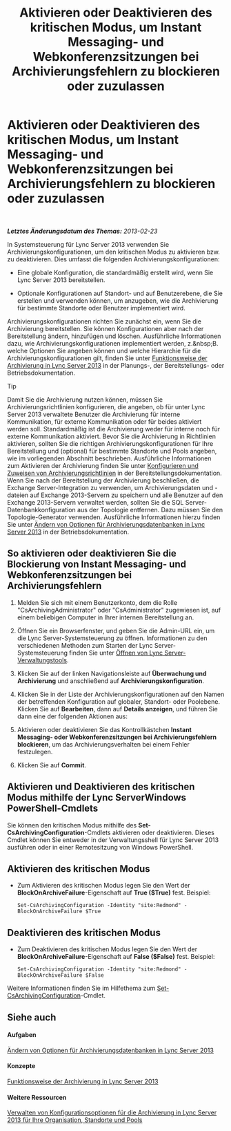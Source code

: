 ﻿---
title: Aktivieren oder Deaktivieren des kritischen Modus, um Instant Messaging- und Webkonferenzsitzungen bei Archivierungsfehlern zu blockieren oder zuzulassen
TOCTitle: Aktivieren oder Deaktivieren des kritischen Modus, um Instant Messaging- und Webkonferenzsitzungen bei Archivierungsfehlern zu blockieren oder zuzulassen
ms:assetid: fafdcd2e-b778-4ed5-a25f-09208aa3b699
ms:mtpsurl: https://technet.microsoft.com/de-de/library/Gg182609(v=OCS.15)
ms:contentKeyID: 49295979
ms.date: 05/19/2016
mtps_version: v=OCS.15
ms.translationtype: HT
---

# Aktivieren oder Deaktivieren des kritischen Modus, um Instant Messaging- und Webkonferenzsitzungen bei Archivierungsfehlern zu blockieren oder zuzulassen

 

_**Letztes Änderungsdatum des Themas:** 2013-02-23_

In Systemsteuerung für Lync Server 2013 verwenden Sie Archivierungskonfigurationen, um den kritischen Modus zu aktivieren bzw. zu deaktivieren. Dies umfasst die folgenden Archivierungskonfigurationen:

  - Eine globale Konfiguration, die standardmäßig erstellt wird, wenn Sie Lync Server 2013 bereitstellen.

  - Optionale Konfigurationen auf Standort- und auf Benutzerebene, die Sie erstellen und verwenden können, um anzugeben, wie die Archivierung für bestimmte Standorte oder Benutzer implementiert wird.

Archivierungskonfigurationen richten Sie zunächst ein, wenn Sie die Archivierung bereitstellen. Sie können Konfigurationen aber nach der Bereitstellung ändern, hinzufügen und löschen. Ausführliche Informationen dazu, wie Archivierungskonfigurationen implementiert werden, z.\&nbsp;B. welche Optionen Sie angeben können und welche Hierarchie für die Archivierungskonfigurationen gilt, finden Sie unter [Funktionsweise der Archivierung in Lync Server 2013](lync-server-2013-how-archiving-works.md) in der Planungs-, der Bereitstellungs- oder Betriebsdokumentation.


> [!TIP]
> Damit Sie die Archivierung nutzen können, müssen Sie Archivierungsrichtlinien konfigurieren, die angeben, ob für unter Lync Server 2013 verwaltete Benutzer die Archivierung für interne Kommunikation, für externe Kommunikation oder für beides aktiviert werden soll. Standardmäßig ist die Archivierung weder für interne noch für externe Kommunikation aktiviert. Bevor Sie die Archivierung in Richtlinien aktivieren, sollten Sie die richtigen Archivierungskonfigurationen für Ihre Bereitstellung und (optional) für bestimmte Standorte und Pools angeben, wie im vorliegenden Abschnitt beschrieben. Ausführliche Informationen zum Aktivieren der Archivierung finden Sie unter <A href="lync-server-2013-configuring-and-assigning-archiving-policies.md">Konfigurieren und Zuweisen von Archivierungsrichtlinien</A> in der Bereitstellungsdokumentation.<BR>Wenn Sie nach der Bereitstellung der Archivierung beschließen, die Exchange Server-Integration zu verwenden, um Archivierungsdaten und -dateien auf Exchange 2013-Servern zu speichern und alle Benutzer auf den Exchange 2013-Servern verwaltet werden, sollten Sie die SQL Server-Datenbankkonfiguration aus der Topologie entfernen. Dazu müssen Sie den Topologie-Generator verwenden. Ausführliche Informationen hierzu finden Sie unter <A href="lync-server-2013-changing-archiving-database-options.md">Ändern von Optionen für Archivierungsdatenbanken in Lync Server 2013</A> in der Betriebsdokumentation.



## So aktivieren oder deaktivieren Sie die Blockierung von Instant Messaging- und Webkonferenzsitzungen bei Archivierungsfehlern

1.  Melden Sie sich mit einem Benutzerkonto, dem die Rolle "CsArchivingAdministrator" oder "CsAdministrator" zugewiesen ist, auf einem beliebigen Computer in Ihrer internen Bereitstellung an.

2.  Öffnen Sie ein Browserfenster, und geben Sie die Admin-URL ein, um die Lync Server-Systemsteuerung zu öffnen. Informationen zu den verschiedenen Methoden zum Starten der Lync Server-Systemsteuerung finden Sie unter [Öffnen von Lync Server-Verwaltungstools](lync-server-2013-open-lync-server-administrative-tools.md).

3.  Klicken Sie auf der linken Navigationsleiste auf **Überwachung und Archivierung** und anschließend auf **Archivierungskonfiguration**.

4.  Klicken Sie in der Liste der Archivierungskonfigurationen auf den Namen der betreffenden Konfiguration auf globaler, Standort- oder Poolebene. Klicken Sie auf **Bearbeiten**, dann auf **Details anzeigen**, und führen Sie dann eine der folgenden Aktionen aus:

5.  Aktivieren oder deaktivieren Sie das Kontrollkästchen **Instant Messaging- oder Webkonferenzsitzungen bei Archivierungsfehlern blockieren**, um das Archivierungsverhalten bei einem Fehler festzulegen.

6.  Klicken Sie auf **Commit**.

## Aktivieren und Deaktivieren des kritischen Modus mithilfe der Lync ServerWindows PowerShell-Cmdlets

Sie können den kritischen Modus mithilfe des **Set-CsArchivingConfiguration**-Cmdlets aktivieren oder deaktivieren. Dieses Cmdlet können Sie entweder in der Verwaltungsshell für Lync Server 2013 ausführen oder in einer Remotesitzung von Windows PowerShell.

## Aktivieren des kritischen Modus

  - Zum Aktivieren des kritischen Modus legen Sie den Wert der **BlockOnArchiveFailure**-Eigenschaft auf **True ($True)** fest. Beispiel:
    
        Set-CsArchivingConfiguration -Identity "site:Redmond" -BlockOnArchiveFailure $True

## Deaktivieren des kritischen Modus

  - Zum Deaktivieren des kritischen Modus legen Sie den Wert der **BlockOnArchiveFailure**-Eigenschaft auf **False ($False)** fest. Beispiel:
    
        Set-CsArchivingConfiguration -Identity "site:Redmond" -BlockOnArchiveFailure $False

Weitere Informationen finden Sie im Hilfethema zum [Set-CsArchivingConfiguration](https://docs.microsoft.com/en-us/powershell/module/skype/Set-CsArchivingConfiguration)-Cmdlet.

## Siehe auch

#### Aufgaben

[Ändern von Optionen für Archivierungsdatenbanken in Lync Server 2013](lync-server-2013-changing-archiving-database-options.md)  

#### Konzepte

[Funktionsweise der Archivierung in Lync Server 2013](lync-server-2013-how-archiving-works.md)  

#### Weitere Ressourcen

[Verwalten von Konfigurationsoptionen für die Archivierung in Lync Server 2013 für Ihre Organisation, Standorte und Pools](lync-server-2013-managing-archiving-configuration-options-for-your-organization-sites-and-pools.md)

